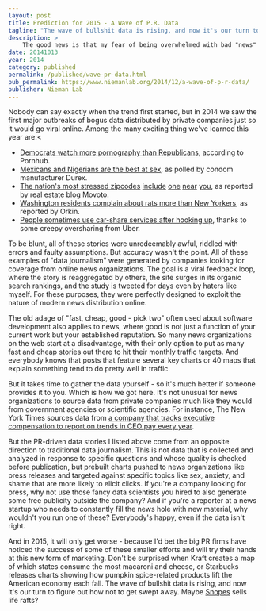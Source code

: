 ```yaml
---
layout: post
title: Prediction for 2015 - A Wave of P.R. Data
tagline: "The wave of bullshit data is rising, and now it's our turn to figure out how not to get swept away."
description: >
    The good news is that my fear of being overwhelmed with bad "news" stories based on shoddy data provided by PR firms hasn't materialized. The bad news is that we are living in an era of misinformation instead.
date: 20141013
year: 2014
category: published
permalink: /published/wave-pr-data.html
pub_permalink: https://www.niemanlab.org/2014/12/a-wave-of-p-r-data/
publisher: Nieman Lab
---
```

Nobody can say exactly when the trend first started, but in 2014 we saw the first major outbreaks of bogus data distributed by private companies just so it would go viral online. Among the many exciting thing we've learned this year are:<

- [Democrats watch more pornography than Republicans](http://www.buzzfeed.com/ryanhatesthis/who-watches-more-porn-republicans-or-democrats), according to Pornhub.
- [Mexicans and Nigerians are the best at sex](http://www.vox.com/2014/5/7/5662608/in-different-area-codes), as polled by condom manufacturer Durex.
- [The nation's most stressed zipcodes](http://www.movoto.com/blog/top-ten/most-stressed-zip-codes/) [include](http://www.latimes.com/local/lanow/la-me-ln-stressful-zip-codes-20141124-story.html) [one](http://www.chron.com/news/article/Houston-ranked-among-the-most-stressed-cities-5946516.php) [near](http://lasvegas.suntimes.com/las-entertainment/7/104/42166/stressed-zip-codes-las-vegas/) [you](http://www.bizjournals.com/dayton/blog/morning_call/2014/12/residents-in-ohio-zip-code-most-stressed-out-in-u.html), as reported by real estate blog Movoto.
- [Washington residents complain about rats more than New Yorkers](http://www.washingtonpost.com/blogs/local/wp/2014/10/13/rats-d-c-calls-pest-company-about-rodents-more-often-than-new-york/), as reported by Orkin.
- [People sometimes use car-share services after hooking up](http://sanfrancisco.cbslocal.com/2014/11/18/uber-crunches-user-data-to-determine-where-the-most-one-night-stands-come-from/), thanks to some creepy oversharing from Uber.

To be blunt, all of these stories were unredeemably awful, riddled with errors and faulty assumptions. But accuracy wasn't the point. All of these examples of "data journalism" were generated by companies looking for coverage from online news organizations. The goal is a viral feedback loop, where the story is reaggregated by others, the site surges in its organic search rankings, and the study is tweeted for days even by haters like myself. For these purposes, they were perfectly designed to exploit the nature of modern news distribution online.

The old adage of "fast, cheap, good - pick two" often used about software development also applies to news, where good is not just a function of your current work but your established reputation. So many news organizations on the web start at a disadvantage, with their only option to put as many fast and cheap stories out there to hit their monthly traffic targets. And everybody knows that posts that feature several key charts or 40 maps that explain something tend to do pretty well in traffic.

But it takes time to gather the data yourself - so it's much better if someone provides it to you. Which is how we got here. It's not unusual for news organizations to source data from private companies much like they would from government agencies or scientific agencies. For instance, The New York Times sources data from [a company that tracks executive compensation to report on trends in CEO pay every year](http://www.nytimes.com/2014/04/13/business/executive-pay-invasion-of-the-supersalaries.html).

But the PR-driven data stories I listed above come from an opposite direction to traditional data journalism. This is not data that is collected and analyzed in response to specific questions and whose quality is checked before publication, but prebuilt charts pushed to news organizations like press releases and targeted against specific topics like sex, anxiety, and shame that are more likely to elicit clicks. If you're a company looking for press, why not use those fancy data scientists you hired to also generate some free publicity outside the company? And if you're a reporter at a news startup who needs to constantly fill the news hole with new material, why wouldn't you run one of these? Everybody's happy, even if the data isn't right.

And in 2015, it will only get worse - because I'd bet the big PR firms have noticed the success of some of these smaller efforts and will try their hands at this new form of marketing. Don't be surprised when Kraft creates a map of which states consume the most macaroni and cheese, or Starbucks releases charts showing how pumpkin spice-related products lift the American economy each fall. The wave of bullshit data is rising, and now it's our turn to figure out how not to get swept away. Maybe [Snopes](https://snopes.org/) sells life rafts?